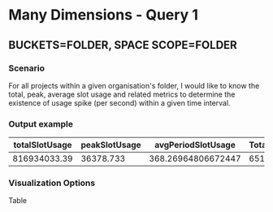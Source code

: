 # Many Dimensions - Query 1
## BUCKETS=FOLDER, SPACE SCOPE=FOLDER

### Scenario

For all projects within a given organisation's folder, I would like to know the total, peak, average slot usage and related metrics to determine the existence of usage spike (per second) within a given time interval.

### Output example
| totalSlotUsage | peakSlotUsage | avgPeriodSlotUsage | TotalQueries | totalProcessedTb | onDemandCost | minBreakEvenFlatSlotUnits100 | minBreakEvenFlatCost |
| --- | --- | --- | --- | --- | --- | --- | --- |
| 816934033.39 | 36378.733 | 368.26964806672447 | 6515328 | 3307921.08 | 21501487.04 | 8270 | 21502000 |

### Visualization Options

Table